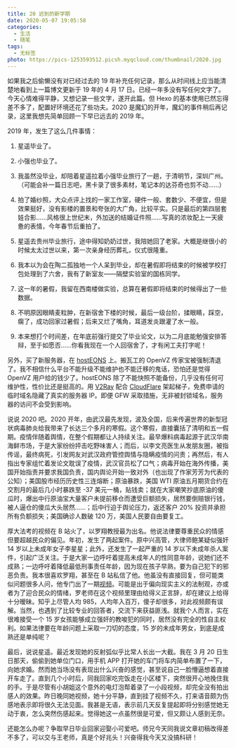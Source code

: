 ```yaml
---
title: 20 迟到的新学期
date: 2020-05-07 19:05:58
categories:
  - 生活
  - 随笔
tags:
  - 无标签
photo: https://pics-1253593512.picsh.myqcloud.com/thumbnail/2020.jpg
---
```


如果我之后偷懒没有对已经过去的 19 年补充任何记录，那么从时间线上应当能清楚地看到上一篇博文更新于 19 年的 4 月 17 日。已经一年多没有写任何文字了。今天心情难得平静，又想记录一些文字，遂开此篇。但 Hexo 的基本使用已然忘得差不多了，配置好环境还花了些功夫。2020 是魔幻的开年，魔幻的事件稍后再记录，这里我想先简单回顾一下早已远去的 2019 年。

2019 年，发生了这么几件事情：

1. 星遥毕业了。

1. 小强也毕业了。

1. 我虽然没毕业，却陪着星遥拉着小强毕业旅行了一趟，于清明节，深圳广州。（可能会补一篇日志吧，黑卡录了很多素材，笔记本的达芬奇也剪不动……）

1. 拍了婚纱照，大众点评上找的一家工作室，硬件一般、套数少、不便宜，但是效果挺好，没有影楼的置景和夸张的大广角，比较平实。只是最后的第四层套娃合影……风格很上世纪末，外加送的结婚证件照……写真的浓妆配上一天疲惫的表情，今年春节后重拍了。 <!--more-->

1. 星遥去贵州毕业旅行，途中得知奶奶过世，我陪她回了老家。大概是继很小的时候太太过世以来，第一次亲身经历葬礼，仪式很隆重。

1. 我本以为会在陶二孤独地一个人呆到毕业，却在暑假即将结束的时候被学校打包处理到了六舍，我有了新室友——隔壁实验室的国栋同学。

1. 这一年的暑假，我留在西南楼做实验，总算在暑假即将结束的时候得出了一些数据。

1. 不明原因眼睛麦粒肿，在新宿舍下楼的时候，最后一级台阶，揉眼睛，踩空，瘸了，成功回家过暑假；后来又烂了嘴角，耳道发炎跟灌了水一般。

1. 本来想打个时间差，在年底前强行提交了毕业论文，以为二月底能勉强安排答辩，至于如愿否……你看我现在一个人回宿舍了，才有闲工夫打字呢！

另外，买了新服务器，在 [hostEONS](https://hosteons.com/) 上。搬瓦工的 OpenVZ 传家宝被强制清退了。我不相信什么平台不能升级不能维护也不能迁移的鬼话，恐怕还是觉得 OpenVZ 用户给的钱少了。hostEONS 除了不能快照不能备份，几乎没有任何可维护性，性价比还是挺高的。用 [V2Ray](https://www.v2ray.com/) 配合 [CloudFlare](https://www.cloudflare.com/) 架起梯子，免费申请的临时域名隐藏了真实的服务器 IP。即便 GFW 采取措施，无非被封锁域名，服务器的访问不会受到影响。

说说 2020 吧。2020 开年，由武汉最先发现，波及全国，后来传遍世界的新型冠状病毒肺炎给我带来了长达三个多月的寒假。这个寒假，直接囊括了清明和五一假期。疫情伴随着舆情，在整个假期都让人持续关注。最早爆料病毒起源于武汉华南海鲜市场，于是大家纷纷抨击吃野味害人；而后，以李文亮医生从发朋友圈，被指传谣，最终病死，引发网友对武汉政府管控舆情与隐瞒疫情的问责；再然后，有人指出专家组忙着发论文耽误了疫情，武汉官员松了口气；病毒开始在海外传播，美国开始指责并要求我国负责，国内舆论开始一致对外（也出现了作家芳芳为代表的公知）；美国股市经历历史性三连熔断；原油暴跌，美国 WTI 原油五月期货合约在交割月的最后几小时暴跌至 -37 美元一桶，贴钱卖；就在大家嘲笑抄底原油的傻瓜时，爆出中行原油宝大量客户未提前移仓而遭受巨额损失，居然要倒赔银行钱，被人逼仓的傻瓜大头居然……；后中行迫于舆论压力，返还客户 20% 投资并承担所有负额损失；美国确诊人数破 120 万，美国人民要自由要复工。

厚大法考的视频在 B 站火了，以罗翔教授最为出名。他说法律要尊重民众的情感但要超越民众的偏见。年初，发生了两起案件。原中兴高管，大律师鲍某疑似强奸 14 岁以上未成年女子李星星；此外，还发生了一起严重的 14 岁以下未成年杀人案件，引起广泛关注。于是大家一边呼吁着提高未成年人的性同意年龄，说她们还不成熟；一边呼吁着降低最低刑事责任年龄，因为现在孩子早熟，要为自己犯下的邪恶负责。我本很喜欢罗翔，甚至在 B 站私信了他。他虽没有直接回复，但可能类似问题很多人问，他专门出了一期[视频](https://www.bilibili.com/video/BV1tt4y127vq)。可能是出于偏向现实主义的法制观，亦或者为了迎合民众的情绪，罗老师在这个视频里理由给得义正言辞，却在建议上给得十分暧昧。知乎上尽管人均 985，人均年入百万，傻子却很多，对此视频颇有误解。当然，也遇到了比较专业的回答者，交流下来获益匪浅。就我个人而言，实在很难接受一个 15 岁女孩能够成立强奸的教唆犯的同时，居然没有完全的性自主权利。如果法律要在年龄问题上采取一刀切的态度，15 岁的未成年男女，到底是成熟还是单纯呢？

最后，说说星遥。最近发现她的反射弧似乎比常人长出一大截。我在 3 月 20 日生日那天，偷偷到她单位门口，用手机 APP 打开她的车门将车内简单布置了一下，向她求婚。然而她当场没有表现出什么兴奋的感觉，甚至说自己一脸懵逼想着直接开车走了。直到几个小时后，同我回家吃完饭走在小区楼下，突然很开心地挽住我的手。于是尽管有小胡姐这个意外的电灯泡帮着录了一小段视频，却完全没有拍出感人的效果。昨日晚同她视频，她十分平静，直到挂了视频不久，打来语音颇为伤感地表示即将很久无法见面。我甚是无语，表示前几天反复提起即将分别感觉她无动于衷，怎么突然伤感起来。觉得她这一点虽然很是可爱，但又颇让人感到无奈。

还能怎么办呢？争取早日毕业回家迎娶小可爱吧。师兄今天同我说文章初稿改得差不多了，可以交与王老师，真是个好兆头！兴奋得我今天又没搞科研！
